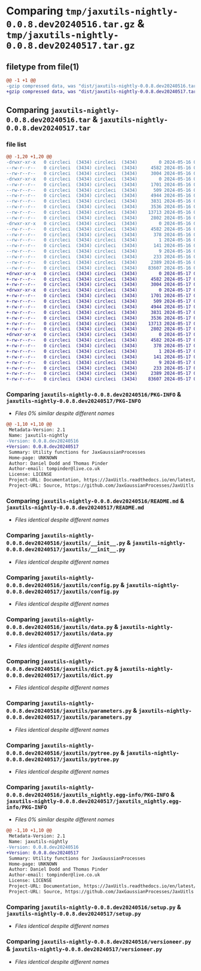 # Comparing `tmp/jaxutils-nightly-0.0.8.dev20240516.tar.gz` & `tmp/jaxutils-nightly-0.0.8.dev20240517.tar.gz`

## filetype from file(1)

```diff
@@ -1 +1 @@
-gzip compressed data, was "dist/jaxutils-nightly-0.0.8.dev20240516.tar", last modified: Thu May 16 00:06:45 2024, max compression
+gzip compressed data, was "dist/jaxutils-nightly-0.0.8.dev20240517.tar", last modified: Fri May 17 00:06:44 2024, max compression
```

## Comparing `jaxutils-nightly-0.0.8.dev20240516.tar` & `jaxutils-nightly-0.0.8.dev20240517.tar`

### file list

```diff
@@ -1,20 +1,20 @@
-drwxr-xr-x   0 circleci  (3434) circleci  (3434)        0 2024-05-16 00:06:45.558810 jaxutils-nightly-0.0.8.dev20240516/
--rw-r--r--   0 circleci  (3434) circleci  (3434)     4582 2024-05-16 00:06:45.558810 jaxutils-nightly-0.0.8.dev20240516/PKG-INFO
--rw-r--r--   0 circleci  (3434) circleci  (3434)     3004 2024-05-16 00:06:36.000000 jaxutils-nightly-0.0.8.dev20240516/README.md
-drwxr-xr-x   0 circleci  (3434) circleci  (3434)        0 2024-05-16 00:06:45.562810 jaxutils-nightly-0.0.8.dev20240516/jaxutils/
--rw-r--r--   0 circleci  (3434) circleci  (3434)     1701 2024-05-16 00:06:36.000000 jaxutils-nightly-0.0.8.dev20240516/jaxutils/__init__.py
--rw-r--r--   0 circleci  (3434) circleci  (3434)      509 2024-05-16 00:06:45.562810 jaxutils-nightly-0.0.8.dev20240516/jaxutils/_version.py
--rw-r--r--   0 circleci  (3434) circleci  (3434)     4944 2024-05-16 00:06:36.000000 jaxutils-nightly-0.0.8.dev20240516/jaxutils/config.py
--rw-r--r--   0 circleci  (3434) circleci  (3434)     3831 2024-05-16 00:06:36.000000 jaxutils-nightly-0.0.8.dev20240516/jaxutils/data.py
--rw-r--r--   0 circleci  (3434) circleci  (3434)     3536 2024-05-16 00:06:36.000000 jaxutils-nightly-0.0.8.dev20240516/jaxutils/dict.py
--rw-r--r--   0 circleci  (3434) circleci  (3434)    13713 2024-05-16 00:06:36.000000 jaxutils-nightly-0.0.8.dev20240516/jaxutils/parameters.py
--rw-r--r--   0 circleci  (3434) circleci  (3434)     2802 2024-05-16 00:06:36.000000 jaxutils-nightly-0.0.8.dev20240516/jaxutils/pytree.py
-drwxr-xr-x   0 circleci  (3434) circleci  (3434)        0 2024-05-16 00:06:45.558810 jaxutils-nightly-0.0.8.dev20240516/jaxutils_nightly.egg-info/
--rw-r--r--   0 circleci  (3434) circleci  (3434)     4582 2024-05-16 00:06:45.000000 jaxutils-nightly-0.0.8.dev20240516/jaxutils_nightly.egg-info/PKG-INFO
--rw-r--r--   0 circleci  (3434) circleci  (3434)      378 2024-05-16 00:06:45.000000 jaxutils-nightly-0.0.8.dev20240516/jaxutils_nightly.egg-info/SOURCES.txt
--rw-r--r--   0 circleci  (3434) circleci  (3434)        1 2024-05-16 00:06:45.000000 jaxutils-nightly-0.0.8.dev20240516/jaxutils_nightly.egg-info/dependency_links.txt
--rw-r--r--   0 circleci  (3434) circleci  (3434)      141 2024-05-16 00:06:45.000000 jaxutils-nightly-0.0.8.dev20240516/jaxutils_nightly.egg-info/requires.txt
--rw-r--r--   0 circleci  (3434) circleci  (3434)        9 2024-05-16 00:06:45.000000 jaxutils-nightly-0.0.8.dev20240516/jaxutils_nightly.egg-info/top_level.txt
--rw-r--r--   0 circleci  (3434) circleci  (3434)      233 2024-05-16 00:06:45.562810 jaxutils-nightly-0.0.8.dev20240516/setup.cfg
--rw-r--r--   0 circleci  (3434) circleci  (3434)     2389 2024-05-16 00:06:36.000000 jaxutils-nightly-0.0.8.dev20240516/setup.py
--rw-r--r--   0 circleci  (3434) circleci  (3434)    83607 2024-05-16 00:06:36.000000 jaxutils-nightly-0.0.8.dev20240516/versioneer.py
+drwxr-xr-x   0 circleci  (3434) circleci  (3434)        0 2024-05-17 00:06:44.934465 jaxutils-nightly-0.0.8.dev20240517/
+-rw-r--r--   0 circleci  (3434) circleci  (3434)     4582 2024-05-17 00:06:44.934465 jaxutils-nightly-0.0.8.dev20240517/PKG-INFO
+-rw-r--r--   0 circleci  (3434) circleci  (3434)     3004 2024-05-17 00:06:36.000000 jaxutils-nightly-0.0.8.dev20240517/README.md
+drwxr-xr-x   0 circleci  (3434) circleci  (3434)        0 2024-05-17 00:06:44.934465 jaxutils-nightly-0.0.8.dev20240517/jaxutils/
+-rw-r--r--   0 circleci  (3434) circleci  (3434)     1701 2024-05-17 00:06:36.000000 jaxutils-nightly-0.0.8.dev20240517/jaxutils/__init__.py
+-rw-r--r--   0 circleci  (3434) circleci  (3434)      509 2024-05-17 00:06:44.934465 jaxutils-nightly-0.0.8.dev20240517/jaxutils/_version.py
+-rw-r--r--   0 circleci  (3434) circleci  (3434)     4944 2024-05-17 00:06:36.000000 jaxutils-nightly-0.0.8.dev20240517/jaxutils/config.py
+-rw-r--r--   0 circleci  (3434) circleci  (3434)     3831 2024-05-17 00:06:36.000000 jaxutils-nightly-0.0.8.dev20240517/jaxutils/data.py
+-rw-r--r--   0 circleci  (3434) circleci  (3434)     3536 2024-05-17 00:06:36.000000 jaxutils-nightly-0.0.8.dev20240517/jaxutils/dict.py
+-rw-r--r--   0 circleci  (3434) circleci  (3434)    13713 2024-05-17 00:06:36.000000 jaxutils-nightly-0.0.8.dev20240517/jaxutils/parameters.py
+-rw-r--r--   0 circleci  (3434) circleci  (3434)     2802 2024-05-17 00:06:36.000000 jaxutils-nightly-0.0.8.dev20240517/jaxutils/pytree.py
+drwxr-xr-x   0 circleci  (3434) circleci  (3434)        0 2024-05-17 00:06:44.934465 jaxutils-nightly-0.0.8.dev20240517/jaxutils_nightly.egg-info/
+-rw-r--r--   0 circleci  (3434) circleci  (3434)     4582 2024-05-17 00:06:44.000000 jaxutils-nightly-0.0.8.dev20240517/jaxutils_nightly.egg-info/PKG-INFO
+-rw-r--r--   0 circleci  (3434) circleci  (3434)      378 2024-05-17 00:06:44.000000 jaxutils-nightly-0.0.8.dev20240517/jaxutils_nightly.egg-info/SOURCES.txt
+-rw-r--r--   0 circleci  (3434) circleci  (3434)        1 2024-05-17 00:06:44.000000 jaxutils-nightly-0.0.8.dev20240517/jaxutils_nightly.egg-info/dependency_links.txt
+-rw-r--r--   0 circleci  (3434) circleci  (3434)      141 2024-05-17 00:06:44.000000 jaxutils-nightly-0.0.8.dev20240517/jaxutils_nightly.egg-info/requires.txt
+-rw-r--r--   0 circleci  (3434) circleci  (3434)        9 2024-05-17 00:06:44.000000 jaxutils-nightly-0.0.8.dev20240517/jaxutils_nightly.egg-info/top_level.txt
+-rw-r--r--   0 circleci  (3434) circleci  (3434)      233 2024-05-17 00:06:44.934465 jaxutils-nightly-0.0.8.dev20240517/setup.cfg
+-rw-r--r--   0 circleci  (3434) circleci  (3434)     2389 2024-05-17 00:06:36.000000 jaxutils-nightly-0.0.8.dev20240517/setup.py
+-rw-r--r--   0 circleci  (3434) circleci  (3434)    83607 2024-05-17 00:06:36.000000 jaxutils-nightly-0.0.8.dev20240517/versioneer.py
```

### Comparing `jaxutils-nightly-0.0.8.dev20240516/PKG-INFO` & `jaxutils-nightly-0.0.8.dev20240517/PKG-INFO`

 * *Files 0% similar despite different names*

```diff
@@ -1,10 +1,10 @@
 Metadata-Version: 2.1
 Name: jaxutils-nightly
-Version: 0.0.8.dev20240516
+Version: 0.0.8.dev20240517
 Summary: Utility functions for JaxGaussianProcesses
 Home-page: UNKNOWN
 Author: Daniel Dodd and Thomas Pinder
 Author-email: tompinder@live.co.uk
 License: LICENSE
 Project-URL: Documentation, https://JaxUitls.readthedocs.io/en/latest/
 Project-URL: Source, https://github.com/JaxGaussianProcesses/JaxUitls
```

### Comparing `jaxutils-nightly-0.0.8.dev20240516/README.md` & `jaxutils-nightly-0.0.8.dev20240517/README.md`

 * *Files identical despite different names*

### Comparing `jaxutils-nightly-0.0.8.dev20240516/jaxutils/__init__.py` & `jaxutils-nightly-0.0.8.dev20240517/jaxutils/__init__.py`

 * *Files identical despite different names*

### Comparing `jaxutils-nightly-0.0.8.dev20240516/jaxutils/config.py` & `jaxutils-nightly-0.0.8.dev20240517/jaxutils/config.py`

 * *Files identical despite different names*

### Comparing `jaxutils-nightly-0.0.8.dev20240516/jaxutils/data.py` & `jaxutils-nightly-0.0.8.dev20240517/jaxutils/data.py`

 * *Files identical despite different names*

### Comparing `jaxutils-nightly-0.0.8.dev20240516/jaxutils/dict.py` & `jaxutils-nightly-0.0.8.dev20240517/jaxutils/dict.py`

 * *Files identical despite different names*

### Comparing `jaxutils-nightly-0.0.8.dev20240516/jaxutils/parameters.py` & `jaxutils-nightly-0.0.8.dev20240517/jaxutils/parameters.py`

 * *Files identical despite different names*

### Comparing `jaxutils-nightly-0.0.8.dev20240516/jaxutils/pytree.py` & `jaxutils-nightly-0.0.8.dev20240517/jaxutils/pytree.py`

 * *Files identical despite different names*

### Comparing `jaxutils-nightly-0.0.8.dev20240516/jaxutils_nightly.egg-info/PKG-INFO` & `jaxutils-nightly-0.0.8.dev20240517/jaxutils_nightly.egg-info/PKG-INFO`

 * *Files 0% similar despite different names*

```diff
@@ -1,10 +1,10 @@
 Metadata-Version: 2.1
 Name: jaxutils-nightly
-Version: 0.0.8.dev20240516
+Version: 0.0.8.dev20240517
 Summary: Utility functions for JaxGaussianProcesses
 Home-page: UNKNOWN
 Author: Daniel Dodd and Thomas Pinder
 Author-email: tompinder@live.co.uk
 License: LICENSE
 Project-URL: Documentation, https://JaxUitls.readthedocs.io/en/latest/
 Project-URL: Source, https://github.com/JaxGaussianProcesses/JaxUitls
```

### Comparing `jaxutils-nightly-0.0.8.dev20240516/setup.py` & `jaxutils-nightly-0.0.8.dev20240517/setup.py`

 * *Files identical despite different names*

### Comparing `jaxutils-nightly-0.0.8.dev20240516/versioneer.py` & `jaxutils-nightly-0.0.8.dev20240517/versioneer.py`

 * *Files identical despite different names*

